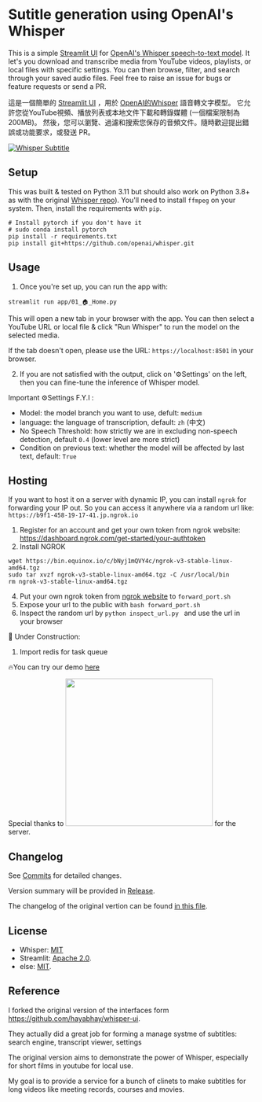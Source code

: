 # Sutitle generation using OpenAI's Whisper

This is a simple [Streamlit UI](https://streamlit.io/) for [OpenAI's Whisper speech-to-text model](https://openai.com/blog/whisper/).
It let's you download and transcribe media from YouTube videos, playlists, or local files with specific settings.
You can then browse, filter, and search through your saved audio files.
Feel free to raise an issue for bugs or feature requests or send a PR.

這是一個簡單的 [Streamlit UI](https://streamlit.io/) ，用於  [OpenAI的Whisper](https://openai.com/blog/whisper/) 語音轉文字模型。
它允許您從YouTube視頻、播放列表或本地文件下載和轉錄媒體 (一個檔案限制為200MB)。
然後，您可以瀏覽、過濾和搜索您保存的音頻文件。隨時歡迎提出錯誤或功能要求，或發送 PR。

[![Whisper Subtitle](https://i.ytimg.com/vi/JVCONXj6lgo/maxresdefault.jpg)](https://youtu.be/JVCONXj6lgo "Whisper Subtitle")

## Setup
This was built & tested on Python 3.11 but should also work on Python 3.8+ as with the original [Whisper repo](https://github.com/openai/whisper)).
You'll need to install `ffmpeg` on your system. Then, install the requirements with `pip`.

```
# Install pytorch if you don't have it
# sudo conda install pytorch
pip install -r requirements.txt
pip install git+https://github.com/openai/whisper.git
```

## Usage

1. Once you're set up, you can run the app with:

```
streamlit run app/01_🏠_Home.py
```

This will open a new tab in your browser with the app. You can then select a YouTube URL or local file & click "Run Whisper" to run the model on the selected media.

If the tab doesn't open, please use the URL: ```https://localhost:8501``` in your browser.

2. If you are not satisfied with the output, click on '⚙️Settings' on the left, then you can fine-tune the inference of Whisper model.

Important ⚙️Settings F.Y.I :
- Model: the model branch you want to use, defult: ```medium```
- language: the language of transcription, default: ```zh``` (中文)
- No Speech Threshold: how strictly we are in excluding non-speech detection, default ```0.4``` (lower level are more strict)
- Condition on previous text: whether the model will be affected by last text, default: ```True```


## Hosting

If you want to host it on a server with dynamic IP, you can install ```ngrok``` for forwarding your IP out. 
So you can access it anywhere via a random url like: ```https://b9f1-458-19-17-41.jp.ngrok.io``` 

1. Register for an account and get your own token from ngrok website: https://dashboard.ngrok.com/get-started/your-authtoken
2. Install NGROK
```
wget https://bin.equinox.io/c/bNyj1mQVY4c/ngrok-v3-stable-linux-amd64.tgz
sudo tar xvzf ngrok-v3-stable-linux-amd64.tgz -C /usr/local/bin
rm ngrok-v3-stable-linux-amd64.tgz
```
4. Put your own ngrok token from [ngrok website](https://dashboard.ngrok.com/get-started/your-authtoken) to  ```forward_port.sh```
5. Expose your url to the public with ```bash forward_port.sh```
6. Inspect the random url by ```python inspect_url.py ``` and use the url in your browser

🚧 Under Construction:
1. Import redis for task queue

🔥You can try our demo [here](https://whispersubtitle.aiacademy.tw)

Special thanks to [<img src=https://i.imgur.com/bTHUPca.png width=300>](https://en.aiacademy.tw/) for the server.

## Changelog
See [Commits](https://github.com/ShuYuHuang/whisper-subtitle/commits) for detailed changes.

Version summary will be provided in [Release](https://github.com/ShuYuHuang/whisper-subtitle/releases).

The changelog of the original vertion can be found [in this file](https://github.com/hayabhay/whisper-ui/blob/main/CHANGELOG.md).

## License
- Whisper: [MIT](https://github.com/openai/whisper/blob/main/LICENSE)
- Streamlit: [Apache 2.0](https://github.com/streamlit/streamlit/blob/develop/LICENSE).
- else: [MIT](https://github.com/hayabhay/whisper-ui/blob/main/LICENSE).

## Reference
I forked the original version of the interfaces form https://github.com/hayabhay/whisper-ui. 

They actually did a great job for forming a manage systme of subtitles: search engine, transcript viewer, settings

The original version aims to demonstrate the power of Whisper, especially for short films in youtube for local use.

My goal is to provide a service for a bunch of clinets to make subtitles for long videos like meeting records, courses and movies.
